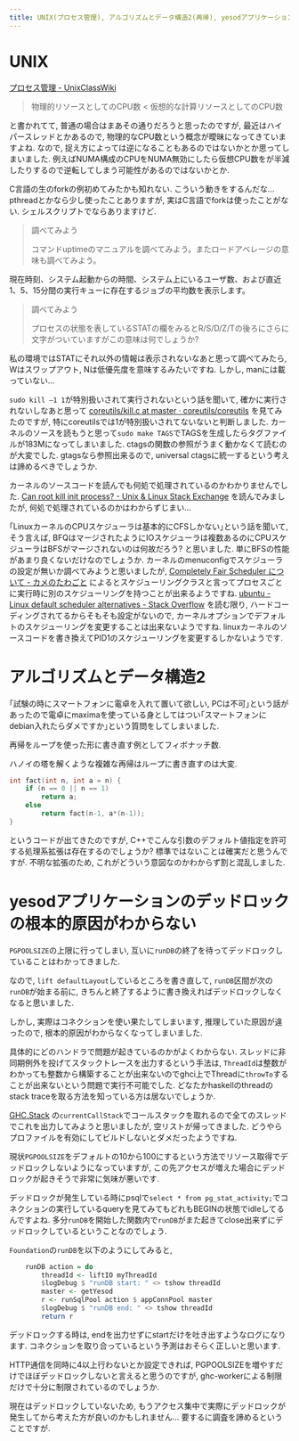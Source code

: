```yaml
---
title: UNIX(プロセス管理), アルゴリズムとデータ構造2(再帰), yesodアプリケーションのデッドロックの根本的原因がわからない
---
```


# UNIX

[プロセス管理 - UnixClassWiki](https://uc2.h2np.net/index.php/%E3%83%97%E3%83%AD%E3%82%BB%E3%82%B9%E7%AE%A1%E7%90%86)

> 物理的リソースとしてのCPU数 < 仮想的な計算リソースとしてのCPU数

と書かれてて,
普通の場合はまあその通りだろうと思ったのですが,
最近はハイパースレッドとかあるので,
物理的なCPU数という概念が曖昧になってきていますよね.
なので,
捉え方によっては逆になることもあるのではないかとか思ってしまいました.
例えばNUMA構成のCPUをNUMA無効にしたら仮想CPU数をが半減したりするので逆転してしまう可能性があるのではないかとか.

C言語の生のforkの例初めてみたかも知れない.
こういう動きをするんだな…
pthreadとかなら少し使ったことありますが,
実はC言語でforkは使ったことがない.
シェルスクリプトでならありますけど.

> 調べてみよう
>
> コマンドuptimeのマニュアルを調べてみよう。またロードアベレージの意味も調べてみよう。

現在時刻、システム起動からの時間、システム上にいるユーザ数、および直近1、5、15分間の実行キューに存在するジョブの平均数を表示します。

> 調べてみよう
>
> プロセスの状態を表しているSTATの欄をみるとR/S/D/Z/Tの後ろにさらに文字がついていますがこの意味は何でしょうか?

私の環境ではSTATにそれ以外の情報は表示されないなあと思って調べてみたら,
Wはスワップアウト,
Nは低優先度を意味するみたいですね.
しかし,
manには載っていない…

`sudo kill –1 1`が特別扱いされて実行されないという話を聞いて,
確かに実行されないしなあと思って
[coreutils/kill.c at master · coreutils/coreutils](https://github.com/coreutils/coreutils/blob/master/src/kill.c)
を見てみたのですが,
特にcoreutilsでは1が特別扱いされてないないと判断しました.
カーネルのソースを読もうと思って`sudo make TAGS`でTAGSを生成したらタグファイルが183Mになってしまいました.
ctagsの関数の参照がうまく動かなくて読むのが大変でした.
gtagsなら参照出来るので,
universal ctagsに統一するという考えは諦めるべきでしょうか.

カーネルのソースコードを読んでも何処で処理されているのかわかりませんでした.
[Can root kill init process? - Unix & Linux Stack Exchange](https://unix.stackexchange.com/questions/7441/can-root-kill-init-process)
を読んでみましたが,
何処で処理されているのかはわからずじまい…

｢LinuxカーネルのCPUスケジューラは基本的にCFSしかない｣という話を聞いて,
そう言えば,
BFQはマージされたようにIOスケジューラは複数あるのにCPUスケジューラはBFSがマージされないのは何故だろう?
と思いました.
単にBFSの性能があまり良くないだけなのでしょうか.
カーネルのmenuconfigでスケジューラの設定が無いか調べてみようと思いましたが,
[Completely Fair Scheduler について - カメのたわごと](http://emak.hatenablog.com/entry/2015/12/09/173834)
によるとスケジューリングクラスと言ってプロセスごとに実行時に別のスケジューリングを持つことが出来るようですね.
[ubuntu - Linux default scheduler alternatives - Stack Overflow](https://stackoverflow.com/questions/41957088/linux-default-scheduler-alternatives)
を読む限り,
ハードコーディングされてるからそもそも設定がないので,
カーネルオプションでデフォルトのスケジューリングを変更することは出来ないようですね.
linuxカーネルのソースコードを書き換えてPID1のスケジューリングを変更するしかないようです.

# アルゴリズムとデータ構造2

｢試験の時にスマートフォンに電卓を入れて置いて欲しい, PCは不可｣という話があったので電卓にmaximaを使っている身としてはつい｢スマートフォンにdebian入れたらダメですか｣という質問をしてしまいました.

再帰をループを使った形に書き直す例としてフィボナッチ数.

ハノイの塔を解くような複雑な再帰はループに書き直すのは大変.

~~~cpp
int fact(int n, int a = n) {
    if (n == 0 || n == 1)
        return a;
    else
        return fact(n-1, a*(n-1));
}
~~~

というコードが出てきたのですが,
C++でこんな引数のデフォルト値指定を許可する処理系拡張は存在するのでしょうか?
標準ではないことは確実だと思うんですが.
不明な拡張のため,
これがどういう意図なのかわからず割と混乱しました.

# yesodアプリケーションのデッドロックの根本的原因がわからない

`PGPOOLSIZE`の上限に行ってしまい,
互いに`runDB`の終了を待ってデッドロックしていることはわかってきました.

なので,
`lift defaultLayout`しているところを書き直して,
`runDB`区間が次の`runDB`が始まる前に,
きちんと終了するように書き換えればデッドロックしなくなると思いました.

しかし,
実際はコネクションを使い果たしてしまいます,
推理していた原因が違ったので,
根本的原因がわからなくなってしまいました.

具体的にどのハンドラで問題が起きているのかがよくわからない.
スレッドに非同期例外を投げてスタックトレースを出力するという手法は,
`ThreadId`は整数がわかっても整数から構築することが出来ないのでghci上でThreadに`throwTo`することが出来ないという問題で実行不可能でした.
どなたかhaskellのthreadのstack traceを取る方法を知っている方は居ないでしょうか.

[GHC.Stack](https://www.stackage.org/haddock/lts-9.9/base-4.9.1.0/GHC-Stack.html)
の`currentCallStack`でコールスタックを取れるので全てのスレッドでこれを出力してみようと思いましたが,
空リストが帰ってきました.
どうやらプロファイルを有効にしてビルドしないとダメだったようですね.

現状`PGPOOLSIZE`をデフォルトの10から100にするという方法でリソース取得でデッドロックしないようになっていますが,
この先アクセスが増えた場合にデッドロックが起きそうで非常に気味が悪いです.

デッドロックが発生している時にpsqlで`select * from pg_stat_activity;`でコネクションの実行しているqueryを見てみてもどれもBEGINの状態でidleしてるんですよね.
多分`runDB`を開始した関数内で`runDB`がまた起きてclose出来ずにデッドロックしているということなのでしょう.

`Foundation`の`runDB`を以下のようにしてみると,

~~~hs
    runDB action = do
        threadId <- liftIO myThreadId
        $logDebug $ "runDB start: " <> tshow threadId
        master <- getYesod
        r <- runSqlPool action $ appConnPool master
        $logDebug $ "runDB end: " <> tshow threadId
        return r
~~~

デッドロックする時は,
endを出力せずにstartだけを吐き出すようなログになります.
コネクションを取り合っているという予測はおそらく正しいと思います.

HTTP通信を同時に4以上行わないとか設定できれば,
PGPOOLSIZEを増やすだけでほぼデッドロックしないと言えると思うのですが,
ghc-workerによる制限だけで十分に制限されているのでしょうか.

現在はデッドロックしていないため,
もうアクセス集中で実際にデッドロックが発生してから考えた方が良いのかもしれません…
要するに調査を諦めるということですが.
